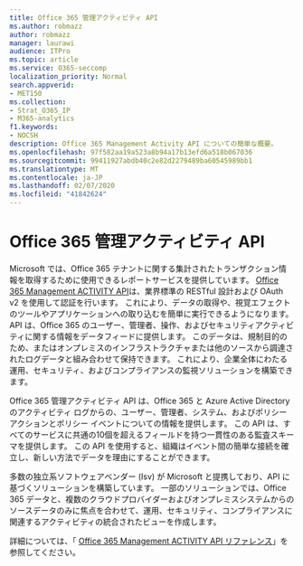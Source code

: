 ```yaml
---
title: Office 365 管理アクティビティ API
ms.author: robmazz
author: robmazz
manager: laurawi
audience: ITPro
ms.topic: article
ms.service: O365-seccomp
localization_priority: Normal
search.appverid:
- MET150
ms.collection:
- Strat_O365_IP
- M365-analytics
f1.keywords:
- NOCSH
description: Office 365 Management Activity API についての簡単な概要。
ms.openlocfilehash: 97f582aa19a523a8b94a17b13efd6a518b067036
ms.sourcegitcommit: 99411927abdb40c2e82d2279489ba60545989bb1
ms.translationtype: MT
ms.contentlocale: ja-JP
ms.lasthandoff: 02/07/2020
ms.locfileid: "41842624"
---
```

# <a name="office-365-management-activity-api"></a>Office 365 管理アクティビティ API

Microsoft では、Office 365 テナントに関する集計されたトランザクション情報を取得するために使用できるレポートサービスを提供しています。 [Office 365 Management ACTIVITY API](https://docs.microsoft.com/office/office-365-management-api/office-365-management-apis-overview)は、業界標準の RESTful 設計および OAuth v2 を使用して認証を行います。 これにより、データの取得や、視覚エフェクトのツールやアプリケーションへの取り込むを簡単に実行できるようになります。 API は、Office 365 のユーザー、管理者、操作、およびセキュリティアクティビティに関する情報をデータフィードに提供します。 このデータは、規制目的のため、またはオンプレミスのインフラストラクチャまたは他のソースから調達されたログデータと組み合わせて保持できます。 これにより、企業全体にわたる運用、セキュリティ、およびコンプライアンスの監視ソリューションを構築できます。

Office 365 管理アクティビティ API は、Office 365 と Azure Active Directory のアクティビティ ログからの、ユーザー、管理者、システム、およびポリシー アクションとポリシー イベントについての情報を提供します。 この API は、すべてのサービスに共通の10個を超えるフィールドを持つ一貫性のある監査スキーマを提供します。 この API を使用すると、組織はイベント間の簡単な接続を確立し、新しい方法でデータを理由にすることができます。

多数の独立系ソフトウェアベンダー (Isv) が Microsoft と提携しており、API に基づくソリューションを構築しています。 一部のソリューションでは、Office 365 データと、複数のクラウドプロバイダーおよびオンプレミスシステムからのソースデータのみに焦点を合わせて、運用、セキュリティ、コンプライアンスに関連するアクティビティの統合されたビューを作成します。 

詳細については、「 [Office 365 Management ACTIVITY API リファレンス](https://docs.microsoft.com/office/office-365-management-api/office-365-management-activity-api-reference)」を参照してください。
